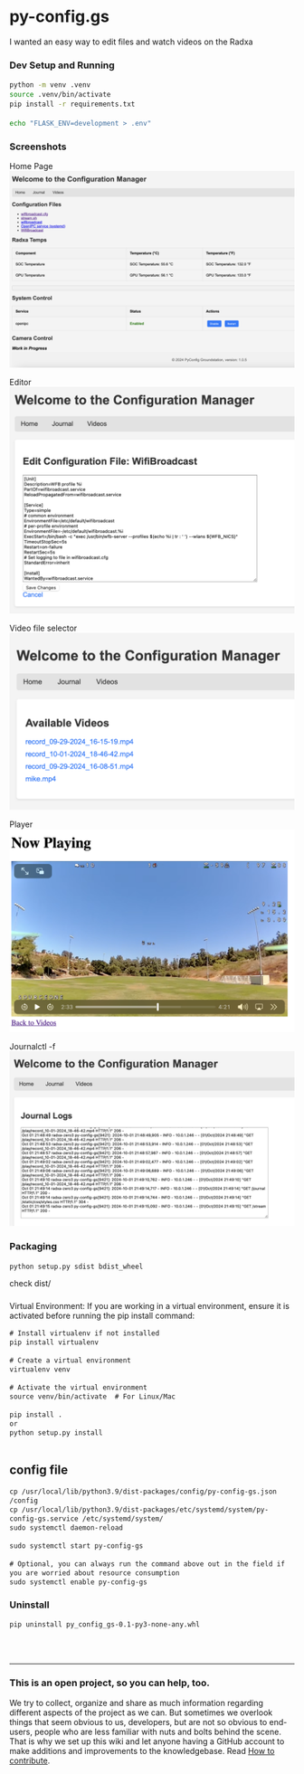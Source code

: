 # py-config.gs


I wanted an easy way to edit files and watch videos on the Radxa

### Dev Setup and Running
```bash
python -m venv .venv
source .venv/bin/activate
pip install -r requirements.txt

echo "FLASK_ENV=development > .env"
```


### Screenshots
Home Page
![alt text](images/home.png)

Editor
![alt text](images/editor.png)

Video file selector
![alt text](images/v_select.png)

Player
![alt text](images/v_player.png)

Journalctl -f
![alt text](images/journal.png)


### Packaging
```bash
python setup.py sdist bdist_wheel
```

check dist/


###

Virtual Environment: If you are working in a virtual environment, ensure it is activated before running the pip install command:

```
# Install virtualenv if not installed
pip install virtualenv

# Create a virtual environment
virtualenv venv

# Activate the virtual environment
source venv/bin/activate  # For Linux/Mac

pip install .
or
python setup.py install


```
## config file
```
cp /usr/local/lib/python3.9/dist-packages/config/py-config-gs.json /config
cp /usr/local/lib/python3.9/dist-packages/etc/systemd/system/py-config-gs.service /etc/systemd/system/
sudo systemctl daemon-reload

sudo systemctl start py-config-gs

# Optional, you can always run the command above out in the field if you are worried about resource consumption
sudo systemctl enable py-config-gs
```




### Uninstall
```
pip uninstall py_config_gs-0.1-py3-none-any.whl
```

<br><br>
<hr>
<h3>This is an open project, so you can help, too.</h3>

We try to collect, organize and share as much information regarding different aspects of the project as we can. But sometimes we overlook things that seem obvious to us, developers, but are not so obvious to end-users, people who are less familiar with nuts and bolts behind the scene. That is why we set up this wiki and let anyone having a GitHub account to make additions and improvements to the knowledgebase. Read [How to contribute](https://github.com/OpenIPC/wiki/blob/master/en/contribute.md).